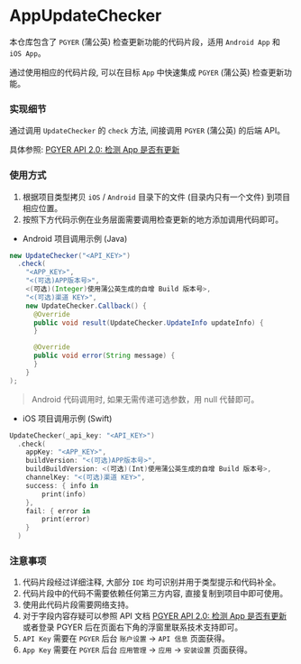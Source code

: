 # AppUpdateChecker

本仓库包含了 `PGYER` (蒲公英) 检查更新功能的代码片段，适用 `Android App` 和 `iOS App`。

通过使用相应的代码片段, 可以在目标 `App` 中快速集成 `PGYER` (蒲公英) 检查更新功能。

### 实现细节

通过调用 `UpdateChecker` 的 `check` 方法, 间接调用 `PGYER` (蒲公英) 的后端 API。

具体参照:
[PGYER API 2.0: 检测 App 是否有更新](https://www.pgyer.com/doc/view/api#appUpdate)

### 使用方式

1. 根据项目类型拷贝 `iOS` / `Android` 目录下的文件 (目录内只有一个文件) 到项目相应位置。
1. 按照下方代码示例在业务层面需要调用检查更新的地方添加调用代码即可。

- Android 项目调用示例 (Java)

```java
new UpdateChecker("<API_KEY>")
  .check(
    "<APP_KEY>",
    "<(可选)APP版本号>",
    <(可选)(Integer)使用蒲公英生成的自增 Build 版本号>,
    "<(可选)渠道 KEY>",
    new UpdateChecker.Callback() {
      @Override
      public void result(UpdateChecker.UpdateInfo updateInfo) {
      }

      @Override
      public void error(String message) {
      }
    }
);
```

> Android 代码调用时, 如果无需传递可选参数，用 null 代替即可。

- iOS 项目调用示例 (Swift)

```swift
UpdateChecker(_api_key: "<API_KEY>")
  .check(
    appKey: "<APP_KEY>",
    buildVersion: "<(可选)APP版本号>",
    buildBuildVersion: <(可选)(Int)使用蒲公英生成的自增 Build 版本号>,
    channelKey: "<(可选)渠道 KEY>",
    success: { info in
        print(info)
    },
    fail: { error in
        print(error)
    }
  )
```

### 注意事项

1. 代码片段经过详细注释, 大部分 `IDE` 均可识别并用于类型提示和代码补全。
1. 代码片段中的代码不需要依赖任何第三方内容, 直接复制到项目中即可使用。
1. 使用此代码片段需要网络支持。
1. 对于字段内容存疑可以参照 API 文档 [PGYER API 2.0: 检测 App 是否有更新](https://www.pgyer.com/doc/view/api#appUpdate) 或者登录 PGYER 后在页面右下角的浮窗里联系技术支持即可。
1. `API Key` 需要在 `PGYER` 后台 `账户设置` -> `API 信息` 页面获得。
1. `App Key` 需要在 `PGYER` 后台 `应用管理` -> `应用` -> `安装设置` 页面获得。
